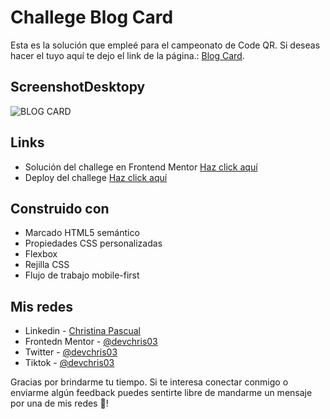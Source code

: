# Challege Blog Card 
Esta es la solución que empleé para el campeonato de Code QR. Si deseas hacer el tuyo aquí te dejo el link de la página.: [Blog Card](https://www.frontendmentor.io/challenges/blog-preview-card-ckPaj01IcS).

## ScreenshotDesktopy
![BLOG CARD](https://github.com/user-attachments/assets/dbe2bacd-35c0-4413-a05d-8cf5c3472818)

## Links
* Solución del challege en Frontend Mentor [Haz click aquí](https://www.frontendmentor.io/solutions/blog-card-using-variables-qQijTZaYP3)
* Deploy del challege [Haz click aquí](https://devchris03.github.io/blog-preview-card/)

## Construido con
- Marcado HTML5 semántico
- Propiedades CSS personalizadas
- Flexbox
- Rejilla CSS
- Flujo de trabajo mobile-first

## Mis redes
- Linkedin - [Christina Pascual](https://www.linkedin.com/in/christina-pascual/)
- Frontedn Mentor - [@devchris03](https://www.frontendmentor.io/profile/devchris03)
- Twitter - [@devchris03](https://x.com/devchris03)
- Tiktok - [@devchris03](https://www.tiktok.com/@devchris03)

Gracias por brindarme tu tiempo. Si te interesa conectar conmigo o enviarme algún feedback puedes sentirte libre de mandarme un mensaje por una de mis redes 🌟!
